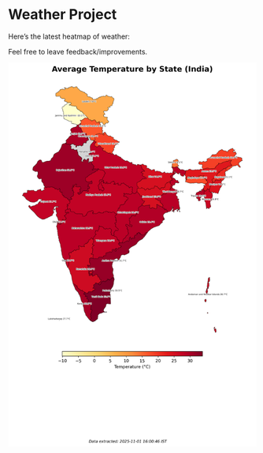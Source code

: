 # Weather Project

Here’s the latest heatmap of weather:

Feel free to leave feedback/improvements.

![India Heatmap](docs/assets/india_heatmap.png?v=05E158)
